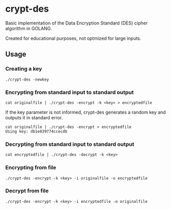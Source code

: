 # crypt-des

Basic implementation of the Data Encryption Standard (DES) cipher algorithm in GOLANG.

Created for educational purposes, not optmized for large inputs.

## Usage

### Creating a key
```
./crypt-des -newkey
```

### Encrypting from standard input to standard output
```
cat originalfile | ./crypt-des -encrypt -k <key> > encryptedfile
```
If the key parameter is not informed, crypt-des generates a random key and outputs it in standard error.
```
cat originalfile | ./crypt-des -encrypt > encryptedfile
Using key: db1e839774ccecdb
```

### Decrypting from standard input to standard output
```
cat encryptedfile | ./crypt-des -decrypt -k <key>
```

### Encrypting from file
```
./crypt-des -encrypt -k <key> -i originalfile -o encryptedfile
```

### Decrypt from file
```
./crypt-des -encrypt -k <key> -i encryptedfile -o originalfile
```
